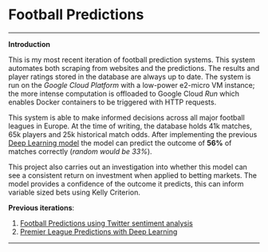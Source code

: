 # Football Predictions
---
**Introduction**

This is my most recent iteration of football prediction systems. This system automates both scraping from websites and the predictions. The results and player ratings stored in the database are always up to date. The system is run on the _Google Cloud Platform_ with a low-power e2-micro VM instance; the more intense computation is offloaded to Google Cloud _Run_ which enables Docker containers to be triggered with HTTP requests. 

This system is able to make informed decisions across all major football leagues in Europe. At the time of writing, the database holds 41k matches, 65k players and 25k historical match odds. After implementing the previous [Deep Learning model](https://github.com/liamhbyrne/Premier-League-Predictions-with-Deep-Learning) the model can predict the outcome of **56%** of matches correctly (_random would be 33%_). 

This project also carries out an investigation into whether this model can see a consistent return on investment when applied to betting markets. The model provides a confidence of the outcome it predicts, this can inform variable sized bets using Kelly Criterion. 


**Previous iterations**: 
1. [Football Predictions using Twitter sentiment analysis](https://github.com/liamhbyrne/twitter-football-prediction)
2. [Premier League Predictions with Deep Learning](https://github.com/liamhbyrne/Premier-League-Predictions-with-Deep-Learning)

---
